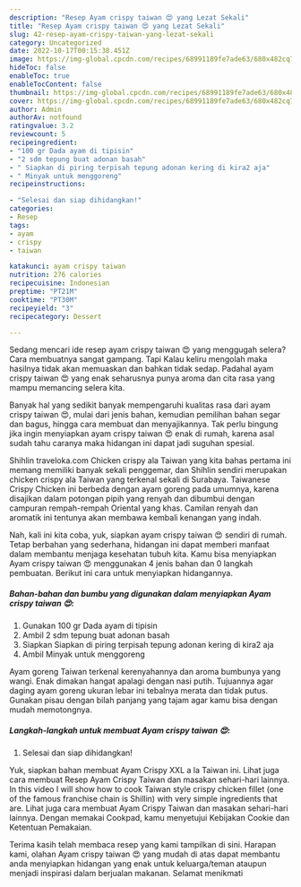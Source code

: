 ```yaml
---
description: "Resep Ayam crispy taiwan 😍 yang Lezat Sekali"
title: "Resep Ayam crispy taiwan 😍 yang Lezat Sekali"
slug: 42-resep-ayam-crispy-taiwan-yang-lezat-sekali
category: Uncategorized
date: 2022-10-17T00:15:38.451Z
image: https://img-global.cpcdn.com/recipes/68991189fe7ade63/680x482cq70/ayam-crispy-taiwan-foto-resep-utama.jpg
hideToc: false
enableToc: true
enableTocContent: false
thumbnail: https://img-global.cpcdn.com/recipes/68991189fe7ade63/680x482cq70/ayam-crispy-taiwan-foto-resep-utama.jpg
cover: https://img-global.cpcdn.com/recipes/68991189fe7ade63/680x482cq70/ayam-crispy-taiwan-foto-resep-utama.jpg
author: Admin
authorAv: notfound
ratingvalue: 3.2
reviewcount: 5
recipeingredient:
- "100 gr Dada ayam di tipisin"
- "2 sdm tepung buat adonan basah"
- " Siapkan di piring terpisah tepung adonan kering di kira2 aja"
- " Minyak untuk menggoreng"
recipeinstructions:

- "Selesai dan siap dihidangkan!"
categories:
- Resep
tags:
- ayam
- crispy
- taiwan

katakunci: ayam crispy taiwan 
nutrition: 276 calories
recipecuisine: Indonesian
preptime: "PT21M"
cooktime: "PT30M"
recipeyield: "3"
recipecategory: Dessert

---
```



Sedang mencari ide resep ayam crispy taiwan 😍 yang menggugah selera? Cara membuatnya sangat gampang. Tapi Kalau keliru mengolah maka hasilnya tidak akan memuaskan dan bahkan tidak sedap. Padahal ayam crispy taiwan 😍 yang enak seharusnya punya aroma dan cita rasa yang mampu memancing selera kita.


Banyak hal yang sedikit banyak mempengaruhi kualitas rasa dari ayam crispy taiwan 😍, mulai dari jenis bahan, kemudian pemilihan bahan segar dan bagus, hingga cara membuat dan menyajikannya. Tak perlu bingung jika ingin menyiapkan ayam crispy taiwan 😍 enak di rumah, karena asal sudah tahu caranya maka hidangan ini dapat jadi suguhan spesial.

Shihlin traveloka.com Chicken crispy ala Taiwan yang kita bahas pertama ini memang memiliki banyak sekali penggemar, dan Shihlin sendiri merupakan chicken crispy ala Taiwan yang terkenal sekali di Surabaya. Taiwanese Crispy Chicken ini berbeda dengan ayam goreng pada umumnya, karena disajikan dalam potongan pipih yang renyah dan dibumbui dengan campuran rempah-rempah Oriental yang khas. Camilan renyah dan aromatik ini tentunya akan membawa kembali kenangan yang indah.


Nah, kali ini kita coba, yuk, siapkan ayam crispy taiwan 😍 sendiri di rumah. Tetap berbahan yang sederhana, hidangan ini dapat memberi manfaat dalam membantu menjaga kesehatan tubuh kita. Kamu bisa menyiapkan Ayam crispy taiwan 😍 menggunakan 4 jenis bahan dan 0 langkah pembuatan. Berikut ini cara untuk menyiapkan hidangannya.

<!--inarticleads1-->

##### Bahan-bahan dan bumbu yang digunakan dalam menyiapkan Ayam crispy taiwan 😍:

1. Gunakan 100 gr Dada ayam di tipisin
1. Ambil 2 sdm tepung buat adonan basah
1. Siapkan  Siapkan di piring terpisah tepung adonan kering di kira2 aja
1. Ambil  Minyak untuk menggoreng


Ayam goreng Taiwan terkenal kerenyahannya dan aroma bumbunya yang wangi. Enak dimakan hangat apalagi dengan nasi putih. Tujuannya agar daging ayam goreng ukuran lebar ini tebalnya merata dan tidak putus. Gunakan pisau dengan bilah panjang yang tajam agar kamu bisa dengan mudah memotongnya. 

<!--inarticleads2-->

##### Langkah-langkah untuk membuat Ayam crispy taiwan 😍:


1. Selesai dan siap dihidangkan!

Yuk, siapkan bahan membuat Ayam Crispy XXL a la Taiwan ini. Lihat juga cara membuat Resep Ayam Crispy Taiwan dan masakan sehari-hari lainnya. In this video I will show how to cook Taiwan style crispy chicken fillet (one of the famous franchise chain is Shillin) with very simple ingredients that are. Lihat juga cara membuat Ayam Crispy Taiwan dan masakan sehari-hari lainnya. Dengan memakai Cookpad, kamu menyetujui Kebijakan Cookie dan Ketentuan Pemakaian. 

Terima kasih telah membaca resep yang kami tampilkan di sini. Harapan kami, olahan Ayam crispy taiwan 😍 yang mudah di atas dapat membantu anda menyiapkan hidangan yang enak untuk keluarga/teman ataupun menjadi inspirasi dalam berjualan makanan. Selamat menikmati
